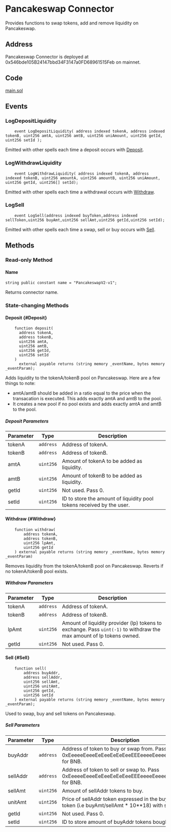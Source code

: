 # Pancakeswap Connector

Provides functions to swap tokens, add and remove liquidity on Pancakeswap.

## Address

Pancakeswap Connector is deployed at 0x546bde105B24147bbd34F3147a0FD68961515Feb on mainnet.

## Code

[main.sol](https://github.com/Open-Currency-Collective/Nubian-dsa-connectors/blob/master/contracts/connectors/pancakeswap/main.sol)

## Events

<!-- Check [connectors.md](../events.md) to know how to listen for events emitted. -->

### LogDepositLiquidity

```solidity
    event LogDepositLiquidity( address indexed tokenA, address indexed tokenB, uint256 amtA, uint256 amtB, uint256 uniAmount, uint256 getId, uint256 setId );
```

Emitted with other spells each time a deposit occurs with [Deposit](#Deposit).

### LogWithdrawLiquidity

```solidity
    event LogWithdrawLiquidity( address indexed tokenA, address indexed tokenB, uint256 amountA, uint256 amountB, uint256 uniAmount, uint256 getId, uint256[] setId);
```

Emitted with other spells each time a withdrawal occurs with [Withdraw](#Withdraw).

### LogSell

```solidity
    event LogSell(address indexed buyToken,address indexed sellToken,uint256 buyAmt,uint256 sellAmt,uint256 getId,uint256 setId);
```

Emitted with other spells each time a swap, sell or buy occurs with [Sell](#Sell).

## Methods

### Read-only Method

#### Name

```solidity
string public constant name = "PancakeswapV2-v1";
```

Returns connector name.

### State-changing Methods

#### Deposit {#Deposit}

```solidity
    function deposit(
      address tokenA,
      address tokenB,
      uint256 amtA,
      uint256 amtB,
      uint256 getId,
      uint256 setId
    )
      external payable returns (string memory _eventName, bytes memory _eventParam);
```

Adds liquidity to the tokenA/tokenB pool on Pancakeswap. Here are a few things to note:

- amtA/amtB should be added in a ratio equal to the price when the transacation is executed. This adds exactly amtA and amtB to the pool.
- It creates a new pool if no pool exists and adds exactly amtA and amtB to the pool.

##### Deposit Parameters

| Parameter  | Type  | Description  |
|---|---|---|
| tokenA  | `address`  | Address of tokenA.  |
| tokenB  | `address`  | Address of tokenB.  |
| amtA  | `uint256`  | Amount of tokenA to be added as liquidity. |
| amtB  | `uint256`  | Amount of tokenB to be added as liquidity. |
| getId  | `uint256`  | Not used. Pass 0.  |
| setId  | `uint256`  | ID to store the amount of liquidity pool tokens received by the user. |

#### Withdraw {#Withdraw}

```solidity
    function withdraw(
        address tokenA,
        address tokenB,
        uint256 lpAmt,
        uint256 getId
    ) external payable returns (string memory _eventName, bytes memory _eventParam)
```

Removes liquidity from the tokenA/tokenB pool on Pancakeswap. Reverts if no tokenA/tokenB pool exists.

##### Withdraw Parameters

| Parameter  | Type  | Description  |
|---|---|---|
| tokenA  | `address`  | Address of tokenA.  |
| tokenB  | `address`  | Address of tokenB.  |
| lpAmt  | `uint256`  | Amount of liquidity provider (lp) tokens to exchange. Pass `uint(-1)` to withdraw the max amount of lp tokens owned. |
| getId  | `uint256`  | Not used. Pass 0. |

#### Sell {#Sell}

```solidity
    function sell(
        address buyAddr,
        address sellAddr,
        uint256 sellAmt,
        uint256 unitAmt,
        uint256 getId,
        uint256 setId
    ) external payable returns (string memory _eventName, bytes memory _eventParam);
```

Used to swap, buy and sell tokens on Pancakeswap.

##### Sell Parameters

| Parameter  | Type  | Description  |
|---|---|---|
| buyAddr | `address`  | Address of token to buy or swap from. Pass 0xEeeeeEeeeEeEeeEeEeEeeEEEeeeeEeeeeeeeEEeE for BNB. |
| sellAddr  | `address`  | Address of token to sell or swap to. Pass 0xEeeeeEeeeEeEeeEeEeEeeEEEeeeeEeeeeeeeEEeE for BNB. |
| sellAmt  | `uint256`  | Amount of sellAddr tokens to buy. |
| unitAmt  | `uint256`  | Price of sellAddr token expressed in the buyAddr token (i.e buyAmt/sellAmt * 10**18) with slippage. |
| getId  | `uint256`  | Not used. Pass 0. |
| setId  | `uint256`  | ID to store amount of buyAddr tokens bought. |
